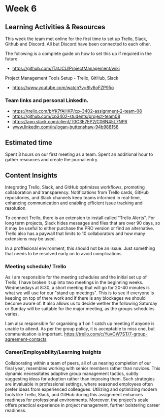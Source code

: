 # Week 6
## Learning Activities & Resources
This week the team met online for the first time to set up Trello, Slack, Github and Discord. All but Discord have been connected to each other. 

The following is a complete guide on how to set this up if required in the future.

- https://github.com/ITatJCU/ProjectManagement/wiki 

Project Management Tools Setup - Trello, GitHub, Slack
- https://www.youtube.com/watch?v=8Iv8oFZP95o 



### Team links and personal LinkedIn.
- https://trello.com/b/fK7fAHKP/cp-3402-assignment-2-team-08 
- https://github.com/cp3402-students/project-team08 
- https://app.slack.com/client/T0C3E7EP2/C06N45L7NPR 
- www.linkedin.com/in/logan-buttenshaw-94b988158

## Estimated time
Spent 3 hours on our first meeting as a team. Spent an additional hour to gather resources and create the journal entry. 

## Content Insights

Integrating Trello, Slack, and GitHub optimizes workflows, promoting collaboration and transparency. Notifications from Trello cards, GitHub repositories, and Slack channels keep teams informed in real-time, enhancing communication and enabling efficient issue tracking and resolution. 

To connect Trello, there is an extension to install called "Trello Alerts".
For long term projects, Slack hides messages and files that are over 90 days, so it may be useful to either purchase the PRO version or find an alternative. 
Trello also has a paywall that limits to 10 collaborators and how many extensions may be used.

In a proffesional environment, this should not be an issue. Just something that needs to be resolved early on to avoid complications. 
  
### Meeting schedule/ Trello
As I am responsible for the meeting schedules and the initial set up of Trello, I have broken it up into two meetings in the beginning weeks. 
Wednesedays at 8:30, a short meeting that will go for 20-40 minutes is what we will use for our "stand up meetings". This is to see if everyone is keeping
on top of there work and if there is any blockages we should become aware of.
It also allows us to decide wether the following Saturday or Sunday will be suitable for the major meeting, as the groups schedules varies.

I am also responsible for organising a 1 on 1 catch up meeting if anyone is unable to attend. As per the group policy, it is acceptable to miss one, 
but communication is important.
https://trello.com/c/YuvOW7ST/7-group-agreement-contacts 


### Career/Employability/Learning Insights
Collaborating within a team of peers, all of us nearing completion of our final year, resembles working with senior members rather than novices. This dynamic necessitates adaptive group management tactics, subtly suggesting ideas for adoption rather than imposing them. Such strategies are invaluable in professional settings, where seasoned employees often prefer ideas from experienced colleagues. Utilizing and optimizing modern tools like Trello, Slack, and GitHub during this assignment enhances readiness for professional environments. Moreover, the project's scale offers practical experience in project management, further bolstering career readiness.

